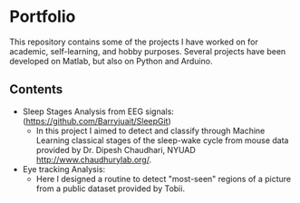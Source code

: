 # Portfolio

This repository contains some of the projects I have worked on for academic, self-learning, and hobby purposes.
Several projects have been developed on Matlab, but also on Python and Arduino.

## Contents
- Sleep Stages Analysis from EEG signals: (https://github.com/Barryjuait/SleepGit)
  * In this project I aimed to detect and classify through Machine Learning classical stages of 
  the sleep-wake cycle from mouse data provided by Dr. Dipesh Chaudhari, NYUAD http://www.chaudhurylab.org/.
- Eye tracking Analysis: 
  * Here I designed a routine to detect "most-seen" regions of a picture from a public dataset provided by Tobii. 
  
 

